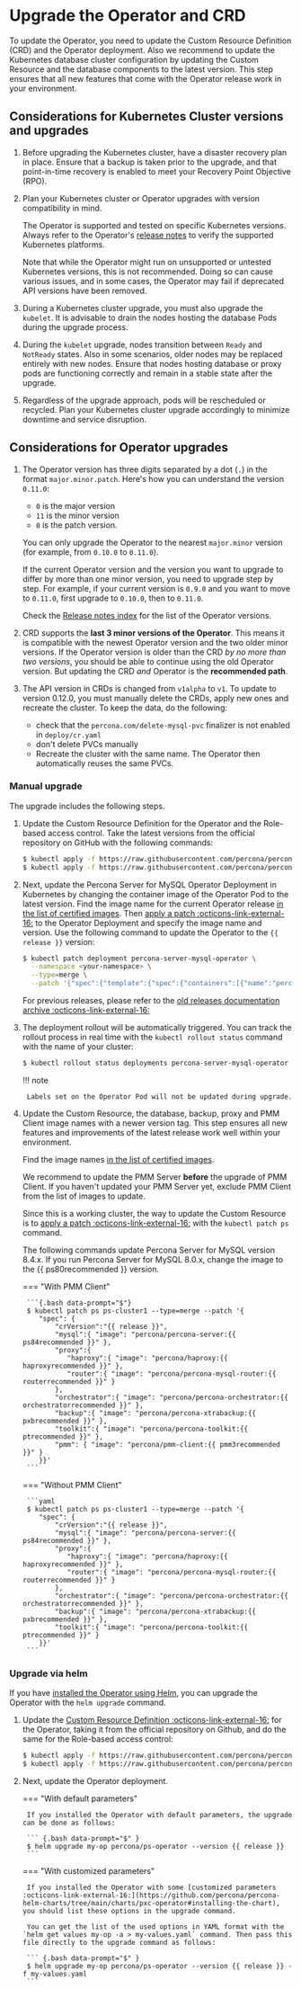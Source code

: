 # Upgrade the Operator and CRD

To update the Operator, you need to update the Custom Resource Definition (CRD) and the Operator deployment. Also we recommend to update the Kubernetes database cluster configuration by updating the Custom Resource and the database components to the latest version. This step ensures that all new features that come with the Operator release work in your environment.

## Considerations for Kubernetes Cluster versions and upgrades

1. Before upgrading the Kubernetes cluster, have a disaster recovery plan in place. Ensure that a backup is taken prior to the upgrade, and that point-in-time recovery is enabled to meet your Recovery Point Objective (RPO).

2. Plan your Kubernetes cluster or Operator upgrades with version compatibility in mind.

    The Operator is supported and tested on specific Kubernetes versions. Always refer to the Operator's [release notes](ReleaseNotes/index.md) to verify the supported Kubernetes platforms.

    Note that while the Operator might run on unsupported or untested Kubernetes versions, this is not recommended. Doing so can cause various issues, and in some cases, the Operator may fail if deprecated API versions have been removed.

3. During a Kubernetes cluster upgrade, you must also upgrade the `kubelet`. It is advisable to drain the nodes hosting the database Pods during the upgrade process.

4. During the `kubelet` upgrade, nodes transition between `Ready` and `NotReady` states. Also in some scenarios, older nodes may be replaced entirely with new nodes. Ensure that nodes hosting database or proxy pods are functioning correctly and remain in a stable state after the upgrade.

5. Regardless of the upgrade approach, pods will be rescheduled or recycled. Plan your Kubernetes cluster upgrade accordingly to minimize downtime and service disruption.

## Considerations for Operator upgrades

1. The Operator version has three digits separated by a dot (`.`) in the format `major.minor.patch`. Here's how you can understand the version `0.11.0`:

    * `0` is the major version 
    * `11` is the minor version
    * `0` is the patch version.

    You can only upgrade the Operator to the nearest `major.minor` version (for example, from `0.10.0` to `0.11.0`).

    If the current Operator version and the version you want to upgrade to differ by more than one minor version, you need to upgrade step by step. For example, if your current version is `0.9.0` and you want to move to `0.11.0`, first upgrade to `0.10.0`, then to `0.11.0`.

    Check the [Release notes index](ReleaseNotes/index.md) for the list of the Operator versions.

2. CRD supports the **last 3 minor versions of the Operator**. This means it is
compatible with the newest Operator version and the two older minor versions.
If the Operator version is older than the CRD *by no more than two versions*, you
should be able to continue using the old Operator version.
But updating the CRD *and* Operator is the **recommended path**.
3. The API version in CRDs is changed from `v1alpha` to `v1`. To update to version 0.12.0, you must manually delete the CRDs, apply new ones and recreate the cluster. To keep the data, do the following:

    * check that the `percona.com/delete-mysql-pvc` finalizer is not enabled in `deploy/cr.yaml`
    * don't delete PVCs manually
    * Recreate the cluster with the same name. The Operator then automatically reuses the same PVCs.

### Manual upgrade

The upgrade includes the following steps.

1. Update the Custom Resource Definition for the Operator and the Role-based access control. Take the latest versions from the official repository on GitHub with the following commands:

    ``` {.bash data-prompt="$" }
    $ kubectl apply -f https://raw.githubusercontent.com/percona/percona-server-mysql-operator/v{{ release }}/deploy/crd.yaml
    $ kubectl apply -f https://raw.githubusercontent.com/percona/percona-server-mysql-operator/v{{ release }}/deploy/rbac.yaml
    ```

2. Next, update the Percona Server for MySQL Operator Deployment in Kubernetes by changing the container image of the Operator Pod to the latest version. Find the image name for the current Operator release [in the list of certified images](images.md). Then [apply a patch :octicons-link-external-16:](https://kubernetes.io/docs/tasks/run-application/update-api-object-kubectl-patch/) to the Operator Deployment and specify the image name and version. Use the following command to update the Operator to the `{{ release }}` version:

    ``` {.bash data-prompt="$" }
    $ kubectl patch deployment percona-server-mysql-operator \
      --namespace <your-namespace> \
      --type=merge \
      --patch '{"spec":{"template":{"spec":{"containers":[{"name":"percona-server-mysql-operator","image":"percona/percona-server-mysql-operator:{{release}}"}]}}}}'
    ```
   
    For previous releases, please refer to the [old releases documentation archive :octicons-link-external-16:](https://docs.percona.com/legacy-documentation/)

3. The deployment rollout will be automatically triggered.
    You can track the rollout process in real time with the
    `kubectl rollout status` command with the name of your cluster:

    ``` {.bash data-prompt="$" }
    $ kubectl rollout status deployments percona-server-mysql-operator
    ```

    !!! note

        Labels set on the Operator Pod will not be updated during upgrade.

4. Update the Custom Resource, the database, backup, proxy and PMM Client image names with a newer version tag. This step ensures all new features and improvements of the latest release work well within your environment.

    Find the image names [in the list of certified images](images.md).

    We recommend to update the PMM Server **before** the upgrade of PMM Client. If you haven't updated your PMM Server yet, exclude PMM Client from the list of images to update.

    Since this is a working cluster, the way to update the Custom Resource is to [apply a patch  :octicons-link-external-16:](https://kubernetes.io/docs/tasks/run-application/update-api-object-kubectl-patch/) with the `kubectl patch ps` command.

    The following commands update Percona Server for MySQL version 8.4.x. If you run Percona Server for MySQL 8.0.x, change the image to the {{ ps80recommended }} version.

    === "With PMM Client"

        ```{.bash data-prompt="$"}
        $ kubectl patch ps ps-cluster1 --type=merge --patch '{
           "spec": {
               "crVersion":"{{ release }}",
               "mysql":{ "image": "percona/percona-server:{{ ps84recommended }}" },
               "proxy":{
                  "haproxy":{ "image": "percona/haproxy:{{ haproxyrecommended }}" },
                  "router":{ "image": "percona/percona-mysql-router:{{ routerrecommended }}" }
               },
               "orchestrator":{ "image": "percona/percona-orchestrator:{{ orchestratorrecommended }}" },
               "backup":{ "image": "percona/percona-xtrabackup:{{ pxbrecommended }}" },
               "toolkit":{ "image": "percona/percona-toolkit:{{ ptrecommended }}" },
               "pmm": { "image": "percona/pmm-client:{{ pmm3recommended }}" }
           }}'
        ```

    === "Without PMM Client"

        ```yaml
        $ kubectl patch ps ps-cluster1 --type=merge --patch '{
           "spec": {
               "crVersion":"{{ release }}",
               "mysql":{ "image": "percona/percona-server:{{ ps84recommended }}" },
               "proxy":{
                  "haproxy":{ "image": "percona/haproxy:{{ haproxyrecommended }}" },
                  "router":{ "image": "percona/percona-mysql-router:{{ routerrecommended }}" }
               },
               "orchestrator":{ "image": "percona/percona-orchestrator:{{ orchestratorrecommended }}" },
               "backup":{ "image": "percona/percona-xtrabackup:{{ pxbrecommended }}" },
               "toolkit":{ "image": "percona/percona-toolkit:{{ ptrecommended }}" }
           }}'
        ```

### Upgrade via helm

If you have [installed the Operator using Helm](helm.md), you can upgrade the
Operator with the `helm upgrade` command.

1. Update the [Custom Resource Definition  :octicons-link-external-16:](https://kubernetes.io/docs/concepts/extend-kubernetes/api-extension/custom-resources/)
    for the Operator, taking it from the official repository on Github, and do
    the same for the Role-based access control:

    ``` {.bash data-prompt="$" }
    $ kubectl apply -f https://raw.githubusercontent.com/percona/percona-server-mysql-operator/v{{ release }}/deploy/crd.yaml
    $ kubectl apply -f https://raw.githubusercontent.com/percona/percona-server-mysql-operator/v{{ release }}/deploy/rbac.yaml
    ```

2. Next, update the Operator deployment. 

   === "With default parameters"

        If you installed the Operator with default parameters, the upgrade can be done as follows: 
        
        ``` {.bash data-prompt="$" }
        $ helm upgrade my-op percona/ps-operator --version {{ release }}
        ```

    === "With customized parameters"

        If you installed the Operator with some [customized parameters :octicons-link-external-16:](https://github.com/percona/percona-helm-charts/tree/main/charts/pxc-operator#installing-the-chart), you should list these options in the upgrade command.

        You can get the list of the used options in YAML format with the `helm get values my-op -a > my-values.yaml` command. Then pass this file directly to the upgrade command as follows:

        ``` {.bash data-prompt="$" }
        $ helm upgrade my-op percona/ps-operator --version {{ release }} -f my-values.yaml
        ```

